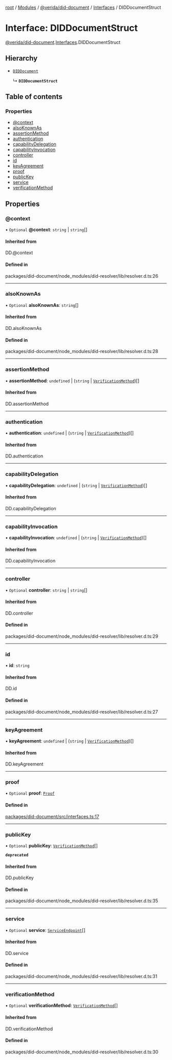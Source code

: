 [root](../README.md) / [Modules](../modules.md) / [@verida/did-document](../modules/verida_did_document.md) / [Interfaces](../modules/verida_did_document.Interfaces.md) / DIDDocumentStruct

# Interface: DIDDocumentStruct

[@verida/did-document](../modules/verida_did_document.md).[Interfaces](../modules/verida_did_document.Interfaces.md).DIDDocumentStruct

## Hierarchy

- [`DIDDocument`](../modules/verida_did_document._internal_.md#diddocument)

  ↳ **`DIDDocumentStruct`**

## Table of contents

### Properties

- [@context](verida_did_document.Interfaces.DIDDocumentStruct.md#@context)
- [alsoKnownAs](verida_did_document.Interfaces.DIDDocumentStruct.md#alsoknownas)
- [assertionMethod](verida_did_document.Interfaces.DIDDocumentStruct.md#assertionmethod)
- [authentication](verida_did_document.Interfaces.DIDDocumentStruct.md#authentication)
- [capabilityDelegation](verida_did_document.Interfaces.DIDDocumentStruct.md#capabilitydelegation)
- [capabilityInvocation](verida_did_document.Interfaces.DIDDocumentStruct.md#capabilityinvocation)
- [controller](verida_did_document.Interfaces.DIDDocumentStruct.md#controller)
- [id](verida_did_document.Interfaces.DIDDocumentStruct.md#id)
- [keyAgreement](verida_did_document.Interfaces.DIDDocumentStruct.md#keyagreement)
- [proof](verida_did_document.Interfaces.DIDDocumentStruct.md#proof)
- [publicKey](verida_did_document.Interfaces.DIDDocumentStruct.md#publickey)
- [service](verida_did_document.Interfaces.DIDDocumentStruct.md#service)
- [verificationMethod](verida_did_document.Interfaces.DIDDocumentStruct.md#verificationmethod)

## Properties

### @context

• `Optional` **@context**: `string` \| `string`[]

#### Inherited from

DD.@context

#### Defined in

packages/did-document/node_modules/did-resolver/lib/resolver.d.ts:26

___

### alsoKnownAs

• `Optional` **alsoKnownAs**: `string`[]

#### Inherited from

DD.alsoKnownAs

#### Defined in

packages/did-document/node_modules/did-resolver/lib/resolver.d.ts:28

___

### assertionMethod

• **assertionMethod**: `undefined` \| (`string` \| [`VerificationMethod`](verida_did_document._internal_.VerificationMethod.md))[]

#### Inherited from

DD.assertionMethod

___

### authentication

• **authentication**: `undefined` \| (`string` \| [`VerificationMethod`](verida_did_document._internal_.VerificationMethod.md))[]

#### Inherited from

DD.authentication

___

### capabilityDelegation

• **capabilityDelegation**: `undefined` \| (`string` \| [`VerificationMethod`](verida_did_document._internal_.VerificationMethod.md))[]

#### Inherited from

DD.capabilityDelegation

___

### capabilityInvocation

• **capabilityInvocation**: `undefined` \| (`string` \| [`VerificationMethod`](verida_did_document._internal_.VerificationMethod.md))[]

#### Inherited from

DD.capabilityInvocation

___

### controller

• `Optional` **controller**: `string` \| `string`[]

#### Inherited from

DD.controller

#### Defined in

packages/did-document/node_modules/did-resolver/lib/resolver.d.ts:29

___

### id

• **id**: `string`

#### Inherited from

DD.id

#### Defined in

packages/did-document/node_modules/did-resolver/lib/resolver.d.ts:27

___

### keyAgreement

• **keyAgreement**: `undefined` \| (`string` \| [`VerificationMethod`](verida_did_document._internal_.VerificationMethod.md))[]

#### Inherited from

DD.keyAgreement

___

### proof

• `Optional` **proof**: [`Proof`](verida_did_document.Interfaces.Proof.md)

#### Defined in

[packages/did-document/src/interfaces.ts:17](https://github.com/verida/verida-js/blob/039856c/packages/did-document/src/interfaces.ts#L17)

___

### publicKey

• `Optional` **publicKey**: [`VerificationMethod`](verida_did_document._internal_.VerificationMethod.md)[]

**`deprecated`**

#### Inherited from

DD.publicKey

#### Defined in

packages/did-document/node_modules/did-resolver/lib/resolver.d.ts:35

___

### service

• `Optional` **service**: [`ServiceEndpoint`](verida_did_document._internal_.ServiceEndpoint.md)[]

#### Inherited from

DD.service

#### Defined in

packages/did-document/node_modules/did-resolver/lib/resolver.d.ts:31

___

### verificationMethod

• `Optional` **verificationMethod**: [`VerificationMethod`](verida_did_document._internal_.VerificationMethod.md)[]

#### Inherited from

DD.verificationMethod

#### Defined in

packages/did-document/node_modules/did-resolver/lib/resolver.d.ts:30
